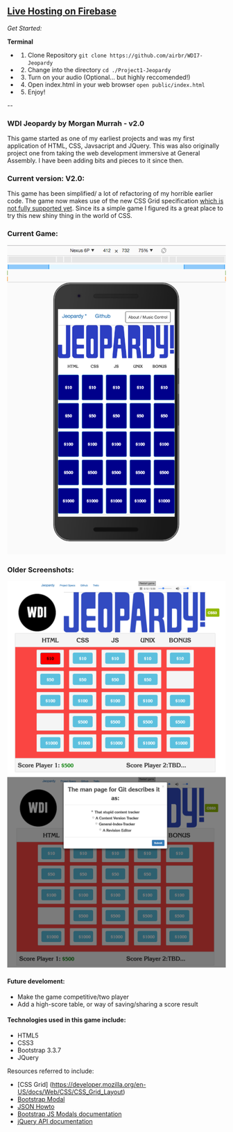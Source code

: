 ## [Live Hosting on Firebase](https://wdijeopardy.firebaseapp.com)

*Get Started:*

**Terminal**

* 1. Clone Repository ``git clone https://github.com/airbr/WDI7-Jeopardy``
* 2. Change into the directory ``cd ./Project1-Jeopardy``
* 3. Turn on your audio (Optional... but highly reccomended!)
* 4. Open index.html in your web browser ``open public/index.html``
* 5. Enjoy!

--
### WDI Jeopardy by Morgan Murrah - v2.0

This game started as one of my earliest projects and was my first application of HTML, CSS, Javsacript and JQuery. This was also originally project one from taking the web development immersive at General Assembly. I have been adding bits and pieces to it since then.

### Current version: V2.0:

This game has been simplified/ a lot of refactoring of my horrible earlier code. The game now makes use of the new CSS Grid specification [which is not fully supported yet](http://caniuse.com/#feat=css-grid). Since its a simple game I figured its a great place to try this new shiny thing in the world of CSS. 

### Current Game:

![](mobilescreenshot-jeopardy.png)

### Older Screenshots:

![](wdi-jeopardy-v1.5-main.png)
![](wdi-jeopardy-v1.5-modal.png)



#### Future develoment:

* Make the game competitive/two player
* Add a high-score table, or way of saving/sharing a score result

#### Technologies used in this game include:

 * HTML5
 * CSS3
 * Bootstrap 3.3.7
 * JQuery

Resources referred to include:

* [CSS Grid] (https://developer.mozilla.org/en-US/docs/Web/CSS/CSS_Grid_Layout)
* [Bootstrap Modal](http://www.w3schools.com/bootstrap/bootstrap_modal.asp)
* [JSON Howto](http://www.w3schools.com/json/json_eval.asp)
* [Bootstrap JS Modals documentation](https://getbootstrap.com/javascript/#modals)
* [jQuery API documentation](https://api.jquery.com/)







